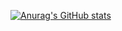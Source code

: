 [![Anurag's GitHub stats](https://github-readme-stats.vercel.app/api?username=JouNuff00&show_icons=true&theme=radical)](https://github.com/JouNuff00/github-readme-stats)
